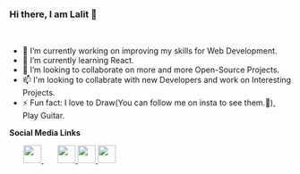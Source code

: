 ### Hi there, I am Lalit 👋
<br>

<ul>
 <li>
  🔭 I’m currently working on improving my skills for Web Development. 
 </li>
 <li>
 🌱 I’m currently learning React. 
 </li>
 <li>
 👯 I’m looking to collaborate on more and more Open-Source Projects.
 </li>
 <li>
 📫 I'm looking to collabrate with new Developers and work on Interesting Projects. 
 </li>
 <li>
 ⚡ Fun fact: I love to Draw(You can follow me on insta to see them.🧐), Play Guitar.
 </li>
</ul>

<b>Social Media Links</b>

<a href="https://www.linkedin.com/in/lalit-vavdara-6922751a1/" style="padding-right:25px; padding-left:25px;">
 <img height="32" width="32" src="https://cdn.jsdelivr.net/npm/simple-icons@v3/icons/linkedin.svg" />
</a>

<a href="https://www.instagram.com/lv_1601/">
 <img height="32" width="32" src="https://cdn.jsdelivr.net/npm/simple-icons@v3/icons/instagram.svg" />
</a>

<a href="https://twitter.com/Lalit83589760">
 <img height="32" width="32" src="https://cdn.jsdelivr.net/npm/simple-icons@v3/icons/twitter.svg" />
</a>

<a href="https://lalit-vavdara-1601.herokuapp.com/">
 <img height="32" width="32" src="https://cdn.jsdelivr.net/npm/simple-icons@v3/icons/googleearth.svg" />
</a>


